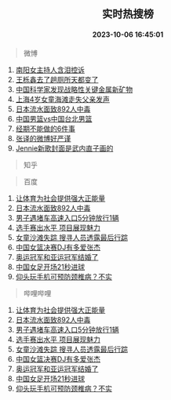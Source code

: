 <div align="center"><h2>实时热搜榜</h2><h4>2023-10-06 16:45:01</h4></div>

> 微博  

1. [南阳女主持人含泪控诉](https://s.weibo.com/weibo?q=%23%E5%8D%97%E9%98%B3%E5%A5%B3%E4%B8%BB%E6%8C%81%E4%BA%BA%E5%90%AB%E6%B3%AA%E6%8E%A7%E8%AF%89%23&t=31&band_rank=1&Refer=top)<br />
2. [王栎鑫去了趟厕所天都变了](https://s.weibo.com/weibo?q=%23%E7%8E%8B%E6%A0%8E%E9%91%AB%E5%8E%BB%E4%BA%86%E8%B6%9F%E5%8E%95%E6%89%80%E5%A4%A9%E9%83%BD%E5%8F%98%E4%BA%86%23&t=31&band_rank=2&Refer=top)<br />
3. [中国科学家发现战略性关键金属新矿物](https://s.weibo.com/weibo?q=%23%E4%B8%AD%E5%9B%BD%E7%A7%91%E5%AD%A6%E5%AE%B6%E5%8F%91%E7%8E%B0%E6%88%98%E7%95%A5%E6%80%A7%E5%85%B3%E9%94%AE%E9%87%91%E5%B1%9E%E6%96%B0%E7%9F%BF%E7%89%A9%23&t=31&band_rank=3&Refer=top)<br />
4. [上海4岁女童海滩走失父亲发声](https://s.weibo.com/weibo?q=%23%E4%B8%8A%E6%B5%B74%E5%B2%81%E5%A5%B3%E7%AB%A5%E6%B5%B7%E6%BB%A9%E8%B5%B0%E5%A4%B1%E7%88%B6%E4%BA%B2%E5%8F%91%E5%A3%B0%23&t=31&band_rank=4&Refer=top)<br />
5. [日本流水面致892人中毒](https://s.weibo.com/weibo?q=%23%E6%97%A5%E6%9C%AC%E6%B5%81%E6%B0%B4%E9%9D%A2%E8%87%B4892%E4%BA%BA%E4%B8%AD%E6%AF%92%23&t=31&band_rank=5&Refer=top)<br />
6. [中国男篮vs中国台北男篮](https://s.weibo.com/weibo?q=%23%E4%B8%AD%E5%9B%BD%E7%94%B7%E7%AF%AEvs%E4%B8%AD%E5%9B%BD%E5%8F%B0%E5%8C%97%E7%94%B7%E7%AF%AE%23&t=31&band_rank=6&Refer=top)<br />
7. [经期不能做的6件事](https://s.weibo.com/weibo?q=%23%E7%BB%8F%E6%9C%9F%E4%B8%8D%E8%83%BD%E5%81%9A%E7%9A%846%E4%BB%B6%E4%BA%8B%23&t=31&band_rank=7&Refer=top)<br />
8. [张译的微博好严谨](https://s.weibo.com/weibo?q=%23%E5%BC%A0%E8%AF%91%E7%9A%84%E5%BE%AE%E5%8D%9A%E5%A5%BD%E4%B8%A5%E8%B0%A8%23&t=31&band_rank=8&Refer=top)<br />
9. [Jennie新歌封面是武内直子画的](https://s.weibo.com/weibo?q=%23Jennie%E6%96%B0%E6%AD%8C%E5%B0%81%E9%9D%A2%E6%98%AF%E6%AD%A6%E5%86%85%E7%9B%B4%E5%AD%90%E7%94%BB%E7%9A%84%23&t=31&band_rank=9&Refer=top)<br />

> 知乎  


> 百度  

1. [让体育为社会提供强大正能量](https://www.baidu.com/s?wd=%E8%AE%A9%E4%BD%93%E8%82%B2%E4%B8%BA%E7%A4%BE%E4%BC%9A%E6%8F%90%E4%BE%9B%E5%BC%BA%E5%A4%A7%E6%AD%A3%E8%83%BD%E9%87%8F&sa=fyb_news&rsv_dl=fyb_news)<br />
2. [日本流水面致892人中毒](https://www.baidu.com/s?wd=%E6%97%A5%E6%9C%AC%E6%B5%81%E6%B0%B4%E9%9D%A2%E8%87%B4892%E4%BA%BA%E4%B8%AD%E6%AF%92&sa=fyb_news&rsv_dl=fyb_news)<br />
3. [男子遇堵车高速入口5分钟放行1辆](https://www.baidu.com/s?wd=%E7%94%B7%E5%AD%90%E9%81%87%E5%A0%B5%E8%BD%A6%E9%AB%98%E9%80%9F%E5%85%A5%E5%8F%A35%E5%88%86%E9%92%9F%E6%94%BE%E8%A1%8C1%E8%BE%86&sa=fyb_news&rsv_dl=fyb_news)<br />
4. [选手赛出水平 项目展现魅力](https://www.baidu.com/s?wd=%E9%80%89%E6%89%8B%E8%B5%9B%E5%87%BA%E6%B0%B4%E5%B9%B3+%E9%A1%B9%E7%9B%AE%E5%B1%95%E7%8E%B0%E9%AD%85%E5%8A%9B&sa=fyb_news&rsv_dl=fyb_news)<br />
5. [女童沙滩失踪 搜寻人员透露最后行踪](https://www.baidu.com/s?wd=%E5%A5%B3%E7%AB%A5%E6%B2%99%E6%BB%A9%E5%A4%B1%E8%B8%AA+%E6%90%9C%E5%AF%BB%E4%BA%BA%E5%91%98%E9%80%8F%E9%9C%B2%E6%9C%80%E5%90%8E%E8%A1%8C%E8%B8%AA&sa=fyb_news&rsv_dl=fyb_news)<br />
6. [中国女篮决赛DJ有多爱张杰](https://www.baidu.com/s?wd=%E4%B8%AD%E5%9B%BD%E5%A5%B3%E7%AF%AE%E5%86%B3%E8%B5%9BDJ%E6%9C%89%E5%A4%9A%E7%88%B1%E5%BC%A0%E6%9D%B0&sa=fyb_news&rsv_dl=fyb_news)<br />
7. [奥运冠军和亚运冠军结婚了](https://www.baidu.com/s?wd=%E5%A5%A5%E8%BF%90%E5%86%A0%E5%86%9B%E5%92%8C%E4%BA%9A%E8%BF%90%E5%86%A0%E5%86%9B%E7%BB%93%E5%A9%9A%E4%BA%86&sa=fyb_news&rsv_dl=fyb_news)<br />
8. [中国女足开场21秒进球](https://www.baidu.com/s?wd=%E4%B8%AD%E5%9B%BD%E5%A5%B3%E8%B6%B3%E5%BC%80%E5%9C%BA21%E7%A7%92%E8%BF%9B%E7%90%83&sa=fyb_news&rsv_dl=fyb_news)<br />
9. [仰头玩手机可预防颈椎病？不实](https://www.baidu.com/s?wd=%E4%BB%B0%E5%A4%B4%E7%8E%A9%E6%89%8B%E6%9C%BA%E5%8F%AF%E9%A2%84%E9%98%B2%E9%A2%88%E6%A4%8E%E7%97%85%EF%BC%9F%E4%B8%8D%E5%AE%9E&sa=fyb_news&rsv_dl=fyb_news)<br />

> 哔哩哔哩  

1. [让体育为社会提供强大正能量](https://www.baidu.com/s?wd=%E8%AE%A9%E4%BD%93%E8%82%B2%E4%B8%BA%E7%A4%BE%E4%BC%9A%E6%8F%90%E4%BE%9B%E5%BC%BA%E5%A4%A7%E6%AD%A3%E8%83%BD%E9%87%8F&sa=fyb_news&rsv_dl=fyb_news)<br />
2. [日本流水面致892人中毒](https://www.baidu.com/s?wd=%E6%97%A5%E6%9C%AC%E6%B5%81%E6%B0%B4%E9%9D%A2%E8%87%B4892%E4%BA%BA%E4%B8%AD%E6%AF%92&sa=fyb_news&rsv_dl=fyb_news)<br />
3. [男子遇堵车高速入口5分钟放行1辆](https://www.baidu.com/s?wd=%E7%94%B7%E5%AD%90%E9%81%87%E5%A0%B5%E8%BD%A6%E9%AB%98%E9%80%9F%E5%85%A5%E5%8F%A35%E5%88%86%E9%92%9F%E6%94%BE%E8%A1%8C1%E8%BE%86&sa=fyb_news&rsv_dl=fyb_news)<br />
4. [选手赛出水平 项目展现魅力](https://www.baidu.com/s?wd=%E9%80%89%E6%89%8B%E8%B5%9B%E5%87%BA%E6%B0%B4%E5%B9%B3+%E9%A1%B9%E7%9B%AE%E5%B1%95%E7%8E%B0%E9%AD%85%E5%8A%9B&sa=fyb_news&rsv_dl=fyb_news)<br />
5. [女童沙滩失踪 搜寻人员透露最后行踪](https://www.baidu.com/s?wd=%E5%A5%B3%E7%AB%A5%E6%B2%99%E6%BB%A9%E5%A4%B1%E8%B8%AA+%E6%90%9C%E5%AF%BB%E4%BA%BA%E5%91%98%E9%80%8F%E9%9C%B2%E6%9C%80%E5%90%8E%E8%A1%8C%E8%B8%AA&sa=fyb_news&rsv_dl=fyb_news)<br />
6. [中国女篮决赛DJ有多爱张杰](https://www.baidu.com/s?wd=%E4%B8%AD%E5%9B%BD%E5%A5%B3%E7%AF%AE%E5%86%B3%E8%B5%9BDJ%E6%9C%89%E5%A4%9A%E7%88%B1%E5%BC%A0%E6%9D%B0&sa=fyb_news&rsv_dl=fyb_news)<br />
7. [奥运冠军和亚运冠军结婚了](https://www.baidu.com/s?wd=%E5%A5%A5%E8%BF%90%E5%86%A0%E5%86%9B%E5%92%8C%E4%BA%9A%E8%BF%90%E5%86%A0%E5%86%9B%E7%BB%93%E5%A9%9A%E4%BA%86&sa=fyb_news&rsv_dl=fyb_news)<br />
8. [中国女足开场21秒进球](https://www.baidu.com/s?wd=%E4%B8%AD%E5%9B%BD%E5%A5%B3%E8%B6%B3%E5%BC%80%E5%9C%BA21%E7%A7%92%E8%BF%9B%E7%90%83&sa=fyb_news&rsv_dl=fyb_news)<br />
9. [仰头玩手机可预防颈椎病？不实](https://www.baidu.com/s?wd=%E4%BB%B0%E5%A4%B4%E7%8E%A9%E6%89%8B%E6%9C%BA%E5%8F%AF%E9%A2%84%E9%98%B2%E9%A2%88%E6%A4%8E%E7%97%85%EF%BC%9F%E4%B8%8D%E5%AE%9E&sa=fyb_news&rsv_dl=fyb_news)<br />
